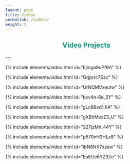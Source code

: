 ```yaml
---
layout: page
title: Videos
permalink: /videos/
weight: 3
---
```

<h2 style="text-align:center; color: #0e9a83">
    <div>
        <b>Video Projects</b>
    </div>
</h2>
---

{% include elements/video.html id="Ejmga9uPfRA" %}

{% include elements/video.html id="Grjprrc7Ssc" %}

{% include elements/video.html id="UrNQMVxeutw" %}

{% include elements/video.html id="bxv4n-6e_5Y" %}

{% include elements/video.html id="gLcB8vd1iKA" %}

{% include elements/video.html id="gXBhMexZ3_U" %}

{% include elements/video.html id="227jzMh_44Y" %}

{% include elements/video.html id="p570nH3HLx8" %}

{% include elements/video.html id="ibN8NX7xzew" %}

{% include elements/video.html id="EaEUe6YZ3Zo" %}
